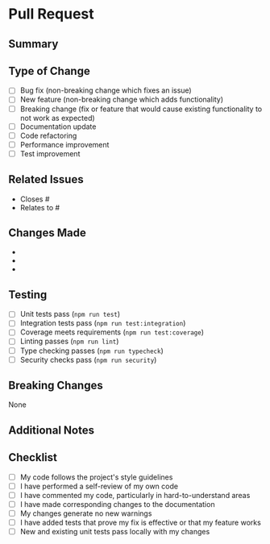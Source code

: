 # Pull Request

## Summary
<!-- Provide a brief description of the changes in this PR -->

## Type of Change
<!-- Mark the relevant option with an "x" -->
- [ ] Bug fix (non-breaking change which fixes an issue)
- [ ] New feature (non-breaking change which adds functionality)
- [ ] Breaking change (fix or feature that would cause existing functionality to not work as expected)
- [ ] Documentation update
- [ ] Code refactoring
- [ ] Performance improvement
- [ ] Test improvement

## Related Issues
<!-- Link to the issue(s) this PR addresses -->
- Closes #
- Relates to #

## Changes Made
<!-- List the specific changes made in this PR -->
- 
- 
- 

## Testing
<!-- Describe the tests you ran to verify your changes -->
- [ ] Unit tests pass (`npm run test`)
- [ ] Integration tests pass (`npm run test:integration`)
- [ ] Coverage meets requirements (`npm run test:coverage`)
- [ ] Linting passes (`npm run lint`)
- [ ] Type checking passes (`npm run typecheck`)
- [ ] Security checks pass (`npm run security`)

## Breaking Changes
<!-- If this PR contains breaking changes, describe them here -->
None

## Additional Notes
<!-- Any additional information that reviewers should know -->

## Checklist
- [ ] My code follows the project's style guidelines
- [ ] I have performed a self-review of my own code
- [ ] I have commented my code, particularly in hard-to-understand areas
- [ ] I have made corresponding changes to the documentation
- [ ] My changes generate no new warnings
- [ ] I have added tests that prove my fix is effective or that my feature works
- [ ] New and existing unit tests pass locally with my changes
